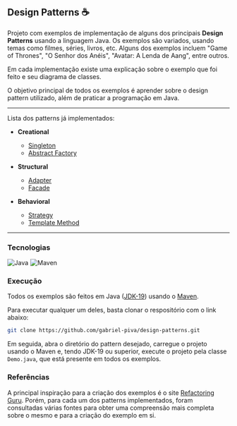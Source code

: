## Design Patterns ☕

Projeto com exemplos de implementação de alguns dos principais **Design Patterns** usando a linguagem Java. Os exemplos são variados, usando temas como filmes, séries, livros, etc. 
Alguns dos exemplos incluem "Game of Thrones", "O Senhor dos Anéis", "Avatar: A Lenda de Aang", entre outros.

Em cada implementação existe uma explicação sobre o exemplo que foi feito e seu diagrama de classes.

O objetivo principal de todos os exemplos é aprender sobre o design pattern utilizado, além de praticar a programação em Java.

---

Lista dos patterns já implementados: 

- **Creational** 
    - [Singleton](https://github.com/gabriel-piva/design-patterns/tree/main/singleton)
    - [Abstract Factory](https://github.com/gabriel-piva/design-patterns/tree/main/abstract-factory)

- **Structural** 
    - [Adapter](https://github.com/gabriel-piva/design-patterns/tree/main/adapter)
    - [Facade](https://github.com/gabriel-piva/design-patterns/tree/main/facade)

- **Behavioral** 
    - [Strategy](https://github.com/gabriel-piva/design-patterns/tree/main/strategy)
    - [Template Method](https://github.com/gabriel-piva/design-patterns/tree/main/template-method)
---

### Tecnologias
<div style="display: flex; gap: 5px;">
    <img src="https://img.shields.io/badge/Java-E84135?style=for-the-badge&logo=openjdk&logoColor=E84135&labelColor=070707" alt="Java">
    <img src="https://img.shields.io/badge/Maven-913C76?style=for-the-badge&logo=apache&logoColor=913C76&labelColor=070707" alt="Maven">
</div>

### Execução
Todos os exemplos são feitos em Java ([JDK-19](https://jdk.java.net/19/)) usando o [Maven](https://maven.apache.org/).

Para executar qualquer um deles, basta clonar o respositório com o link abaixo:

```bash
git clone https://github.com/gabriel-piva/design-patterns.git
```

Em seguida, abra o diretório do pattern desejado, carregue o projeto usando o Maven e, tendo JDK-19 ou superior, execute o projeto pela classe `Demo.java`, que está presente em todos os exemplos.

### Referências
A principal inspiração para a criação dos exemplos é o site [Refactoring Guru](https://refactoring.guru/design-patterns). Porém, para cada um dos patterns implementados, foram consultadas várias fontes para obter uma compreensão mais completa sobre o mesmo e para a criação do exemplo em si.
